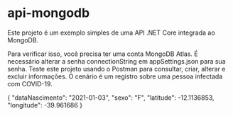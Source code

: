 # api-mongodb
Este projeto é um exemplo simples de uma API .NET Core integrada ao MongoDB.

Para verificar isso, você precisa ter uma conta MongoDB Atlas. É necessário alterar a senha connectionString em appSettings.json para sua senha.
Teste este projeto usando o Postman para consultar, criar, alterar e excluir informações. O cenário é um registro sobre uma pessoa infectada com COVID-19.

{
    "dataNascimento": "2021-01-03",
    "sexo": "F",
    "latitude": -12.1136853,
    "longitude": -39.961686
}
